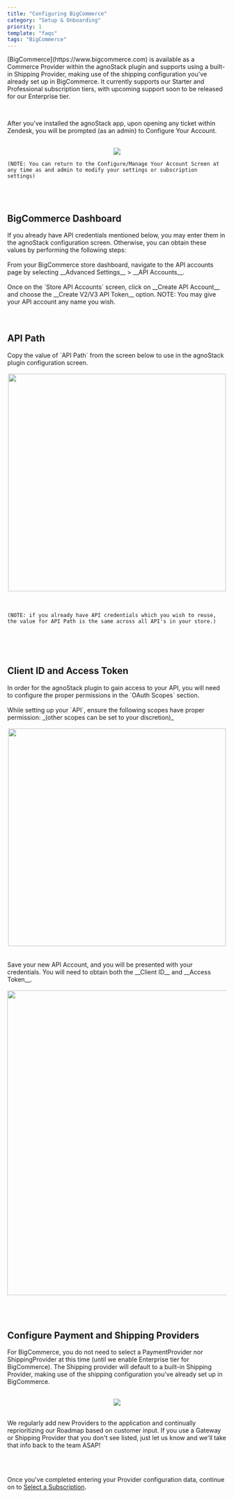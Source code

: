 ```yaml
---
title: "Configuring BigCommerce"
category: "Setup & Onboarding"
priority: 1
template: "faqs"
tags: "BigCommerce"
---
```


<p>[BigCommerce](https://www.bigcommerce.com) is available as a Commerce Provider within the agnoStack plugin and supports using a built-in Shipping Provider, making use of the shipping configuration you've already set up in BigCommerce. It currently supports our Starter and Professional subscription tiers, with upcoming support soon to be released for our Enterprise tier.</p>

<br/>

After you've installed the agnoStack app, upon opening any ticket within Zendesk, you will be prompted (as an admin) to Configure Your Account.

<br/>

<center>
  <img
    class="border"
    src="/images/bigcommerce-configuration-screenshot.png"
    data-canonical-src="/images/bigcommerce-configuration-screenshot.png"
  />
</center>

```
(NOTE: You can return to the Configure/Manage Your Account Screen at any time as and admin to modify your settings or subscription settings)
```

<br/>
<br/>

## BigCommerce Dashboard

<span>
If you already have API credentials mentioned below, you may enter them in the agnoStack configuration screen.  Otherwise, you can obtain these values by performing the following steps:
</span>

<br/>
<br/>

<span>
From your BigCommerce store dashboard, navigate to the API accounts page by selecting __Advanced Settings__ > __API Accounts__.
</span>

<br/>
<br/>

<span>
Once on the `Store API Accounts` screen, click on __Create API Account__ and choose the __Create V2/V3 API Token__ option. NOTE: You may give your API account any name you wish.
</span>

<br/>
<br/>
<br/>

## API Path

<span>
Copy the value of `API Path` from the screen below to use in the agnoStack plugin configuration screen.
</span>

<br />
<br />

<center>
  <img
    class="border"
    width="500"
    src="/images/bigcommerce-configuration-api-path-screenshot.png"
    data-canonical-src="/images/bigcommerce-configuration-api-path-screenshot.png"
  />
</center>

<br />
<br />

```
(NOTE: if you already have API credentials which you wish to reuse, the value for API Path is the same across all API's in your store.)
```

<br/>
<br/>
<br/>

## Client ID and Access Token

<span>
In order for the agnoStack plugin to gain access to your API, you will need to configure the proper permissions in the `OAuth Scopes` section.
</span>
<br/>
<br/>
<span>
While setting up your `API`, ensure the following scopes have proper permission:
</span>
<span>
_(other scopes can be set to your discretion)_
</span>

<br/>
<br/>

<center>
  <img
    class="border"
    width="500"
    src="/images/bigcommerce-configuration-scopes-screenshot.png"
    data-canonical-src="/images/bigcommerce-configuration-scopes-screenshot.png"
  />
</center>

<br/>
<br/>

<span>
Save your new API Account, and you will be presented with your credentials.  You will need to obtain both the __Client ID__ and __Access Token__.
</span>

<br/>
<br/>

<center>
  <img
    class="border"
    width="700"
    src="/images/bigcommerce-configuration-api-credentials-screenshot.png"
    data-canonical-src="/images/bigcommerce-configuration-api-credentials-screenshot.png"
  />
</center>

<br/>
<br/>
<br/>

## Configure Payment and Shipping Providers

For BigCommerce, you do not need to select a PaymentProvider nor ShippingProvider at this time (until we enable Enterprise tier for BigCommerce). The Shipping provider will default to a built-in Shipping Provider, making use of the shipping configuration you've already set up in BigCommerce.

<br/>

<center>
  <img 
    class="border"
    src="/images/bigcommerce-configuration-payment-shipping-screenshot.png"
    data-canonical-src="/images/bigcommerce-configuration-payment-shipping-screenshot.png"
  />
</center>

<br/>

We regularly add new Providers to the application and continually reprioritizing our Roadmap based on customer input. If you use a Gateway or Shipping Provider that you don't see listed, just let us know and we'll take that info back to the team ASAP!

<br/>
<br/>

Once you've completed entering your Provider configuration data, continue on to [Select a Subscription](/faqs/setup-onboarding/selecting-a-subscription).
